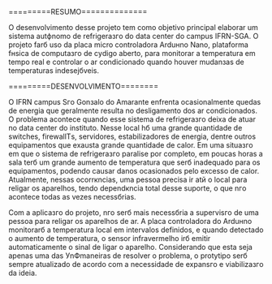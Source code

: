 =========RESUMO==============

O  desenvolvimento  desse  projeto  tem  como  objetivo  principal  elaborar um sistema autфnomo de refrigeraзгo do data center do campus IFRN-SGA. O projeto farб uso da placa micro controladora Arduнno Nano, plataforma fнsica de computaзгo  de  cуdigo  aberto,  para  monitorar  a  temperatura  em  tempo  real  e controlar   o   ar   condicionado   quando   houver   mudanзas   de   temperaturas indesejбveis. 

=========DESENVOLVIMENTO========

O  IFRN  campus  Sгo  Gonзalo  do  Amarante  enfrenta  ocasionalmente quedas   de   energia   que   geralmente   resulta   no   desligamento   dos   ar condicionados.  O  problema  acontece  quando  esse  sistema  de  refrigeraзгo deixa  de  atuar  no data  center  do  instituto.  Nesse  local  hб  uma  grande quantidade   de   switches,   firewallТs,   servidores,   estabilizadores   de  energia, dentre outros equipamentos que exausta grande quantidade de calor. Em uma situaзгo  em  que  o  sistema  de  refrigeraзгo  paralise  por  completo,  em  poucas horas  a  sala  terб  um  grande  aumento  de  temperatura  que  serб  inadequado para  os  equipamentos,  podendo  causar  danos  ocasionados  pelo  excesso  de calor.  Atualmente,  nessas  ocorrкncias,  uma  pessoa  precisa  ir  atй  o local para religar  os  aparelhos,  tendo  dependкncia  total  desse  suporte, o  que  nгo acontece todas as vezes necessбrias.

Com  a  aplicaзгo  do  projeto, nгo  serб  mais necessбria  a  supervisгo  de uma  pessoa  para  religar  os  aparelhos  de  ar.  A  placa  controladora  do  Arduнno monitorarб  a  temperatura local  em  intervalos  definidos,  e  quando  detectado  o aumento  de  temperatura, o  sensor infravermelho irб  emitir  automaticamente  o sinal  de  ligar  o  aparelho.  Considerando  que  esta  seja  apenas  uma  das УnФmaneiras de resolver o problema, o protуtipo serб sempre atualizado de acordo com a necessidade de expansгo e viabilizaзгo da ideia.
